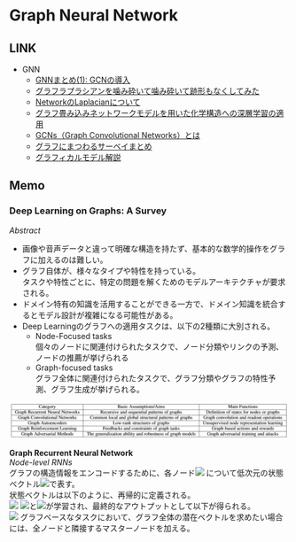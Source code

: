 # Graph Neural Network
## LINK
* GNN
  * [GNNまとめ(1): GCNの導入](https://qiita.com/shionhonda/items/d27b8f13f7e9232a4ae5)
  * [グラフラプラシアンを噛み砕いて噛み砕いて跡形もなくしてみた](https://qiita.com/silva0215/items/0d1d25ef51b6865a6e15)
  * [NetworkのLaplacianについて](https://qiita.com/ryunryunryun/items/297b54a59172b43b3f20)
  * [グラフ畳み込みネットワークモデルを用いた化学構造への深層学習の適用](https://www.jstage.jst.go.jp/article/cicsj/36/2/36_27/_pdf)
  * [GCNs（Graph Convolutional Networks）とは](https://www.albert2005.co.jp/knowledge/machine_learning/deep_learning/about_gcns)
  * [グラフにまつわるサーベイまとめ](https://logmi.jp/tech/articles/321767)
  * [グラフィカルモデル解説](https://www.slideshare.net/Kawamoto_Kazuhiko/ss-35483453?next_slideshow=1)

## Memo
### Deep Learning on Graphs: A Survey
*Abstract*
* 画像や音声データと違って明確な構造を持たず、基本的な数学的操作をグラフに加えるのは難しい。
* グラフ自体が、様々なタイプや特性を持っている。  
  タスクや特性ごとに、特定の問題を解くためのモデルアーキテクチャが要求される。
* ドメイン特有の知識を活用することができる一方で、ドメイン知識を統合するとモデル設計が複雑になる可能性がある。
* Deep Learningのグラフへの適用タスクは、以下の2種類に大別される。
  * Node-Focused tasks  
    個々のノードに関連付けられたタスクで、ノード分類やリンクの予測、ノードの推薦が挙げられる
  * Graph-focused tasks  
    グラフ全体に関連付けられたタスクで、グラフ分類やグラフの特性予測、グラフ生成が挙げられる。
   
![TABLE1.JPG](./assets/TABLE1.JPG)
   
**Graph Recurrent Neural Network**  
*Node-level RNNs*  
グラフの構造情報をエンコードするために、各ノード<img src="https://latex.codecogs.com/gif.latex?v_i"> について低次元の状態ベクトル<img src="https://latex.codecogs.com/gif.latex?\bf{s}_i">で表す。  
状態ベクトルは以下のように、再帰的に定義される。  
<img src="https://latex.codecogs.com/gif.latex?\bf{s}_i=\sum_{j\in&space;\mathcal{N}(i)}\mathcal{F}(\bf{s_i,s_j,&space;F^V_i,F^V_j,F^E_{i,j}})">
<img src="https://latex.codecogs.com/gif.latex?\mathcal{F}(\cdot)">と<img src="https://latex.codecogs.com/gif.latex?\mathcal{O}(\cdot)">が学習され、最終的なアウトプットとして以下が得られる。  
<img src="https://latex.codecogs.com/gif.latex?\hat{y}_i=\mathcal{O}(\bf{s_i,F^V_i})">
グラフベースなタスクにおいて、グラフ全体の潜在ベクトルを求めたい場合には、全ノードと隣接するマスターノードを加える。  

<img src="">
